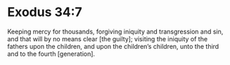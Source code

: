 # Exodus 34:7

Keeping mercy for thousands, forgiving iniquity and transgression and sin, and that will by no means clear [the guilty]; visiting the iniquity of the fathers upon the children, and upon the children’s children, unto the third and to the fourth [generation].